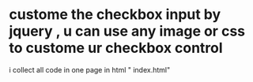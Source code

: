 
# custome the checkbox input by jquery , u can use any image or css to custome ur checkbox control
i collect all code in one page in html " index.html"

